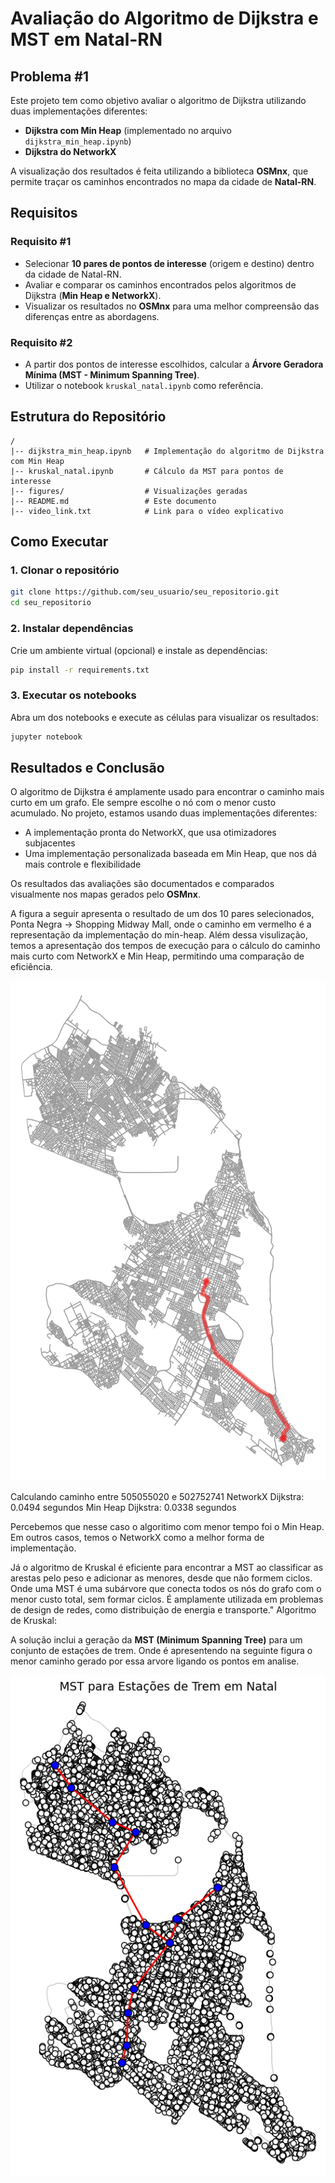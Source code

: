 # Avaliação do Algoritmo de Dijkstra e MST em Natal-RN

## Problema #1
Este projeto tem como objetivo avaliar o algoritmo de Dijkstra utilizando duas implementações diferentes:
- **Dijkstra com Min Heap** (implementado no arquivo `dijkstra_min_heap.ipynb`)
- **Dijkstra do NetworkX**

A visualização dos resultados é feita utilizando a biblioteca **OSMnx**, que permite traçar os caminhos encontrados no mapa da cidade de **Natal-RN**.

## Requisitos

### Requisito #1
- Selecionar **10 pares de pontos de interesse** (origem e destino) dentro da cidade de Natal-RN.
- Avaliar e comparar os caminhos encontrados pelos algoritmos de Dijkstra (**Min Heap e NetworkX**).
- Visualizar os resultados no **OSMnx** para uma melhor compreensão das diferenças entre as abordagens.

### Requisito #2
- A partir dos pontos de interesse escolhidos, calcular a **Árvore Geradora Mínima (MST - Minimum Spanning Tree)**.
- Utilizar o notebook `kruskal_natal.ipynb` como referência.

## Estrutura do Repositório
```
/
|-- dijkstra_min_heap.ipynb   # Implementação do algoritmo de Dijkstra com Min Heap
|-- kruskal_natal.ipynb       # Cálculo da MST para pontos de interesse
|-- figures/                  # Visualizações geradas
|-- README.md                 # Este documento
|-- video_link.txt            # Link para o vídeo explicativo
```

## Como Executar
### 1. Clonar o repositório
```bash
git clone https://github.com/seu_usuario/seu_repositorio.git
cd seu_repositorio
```

### 2. Instalar dependências
Crie um ambiente virtual (opcional) e instale as dependências:
```bash
pip install -r requirements.txt
```

### 3. Executar os notebooks
Abra um dos notebooks e execute as células para visualizar os resultados:
```bash
jupyter notebook
```

## Resultados e Conclusão
O algoritmo de Dijkstra é amplamente usado para encontrar o caminho mais curto em um grafo. Ele sempre escolhe o nó com o menor custo acumulado.
No projeto, estamos usando duas implementações diferentes:
- A implementação pronta do NetworkX, que usa otimizadores subjacentes
- Uma implementação personalizada baseada em Min Heap, que nos dá mais controle e flexibilidade

Os resultados das avaliações são documentados e comparados visualmente nos mapas gerados pelo **OSMnx**. 

A figura a seguir apresenta o resultado de um dos 10 pares selecionados, Ponta Negra → Shopping Midway Mall, onde o caminho em vermelho é a representação da implementação do min-heap. Além dessa visulização, temos a apresentação dos tempos de execução para o cálculo do caminho mais curto com NetworkX e Min Heap, permitindo uma comparação de eficiência.

<img src="https://github.com/julianessantos/AED-II/blob/main/Unidade%202/U2T32/figures/baixados.png" alt="Ponta Negra → Shopping Midway Mall" width="600" height="800"/>

Calculando caminho entre 505055020 e 502752741
NetworkX Dijkstra: 0.0494 segundos
Min Heap Dijkstra: 0.0338 segundos

Percebemos que nesse caso o algoritimo com menor tempo foi o Min Heap. Em outros casos, temos o NetworkX como a melhor forma de implementação.

Já o algoritmo de Kruskal é eficiente para encontrar a MST ao classificar as arestas pelo peso e adicionar as menores, desde que não formem ciclos. Onde uma MST é uma subárvore que conecta todos os nós do grafo com o menor custo total, sem formar ciclos. É amplamente utilizada em problemas de design de redes, como distribuição de energia e transporte."
Algoritmo de Kruskal:

A solução inclui a geração da **MST (Minimum Spanning Tree)** para um conjunto de estações de trem. Onde é apresentendo na seguinte figura o menor caminho gerado por essa arvore ligando os pontos em analise.

<img src="https://github.com/julianessantos/AED-II/blob/main/Unidade%202/U2T32/figures/baixados%20(1).png" alt="Ponta Negra → Shopping Midway Mall" width="600" height="800"/>

